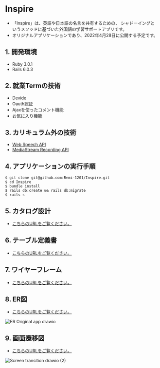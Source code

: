# Inspire
- 「Inspire」は、英語や日本語の名言を共有するための、
シャドーイングというメソッドに基づいた外国語の学習サポートアプリです。
- オリジナルアプリケーションであり、2022年4月28日に公開する予定です。
## 1. 開発環境
- Ruby 3.0.1
- Rails 6.0.3
## 2. 就業Termの技術
- Devide
- Oauth認証
- Ajaxを使ったコメント機能
- お気に入り機能
## 3. カリキュラム外の技術
- [Web Speech API](https://developer.mozilla.org/ja/docs/Web/API/Web_Speech_API)
- [MediaStream Recording API
](https://developer.mozilla.org/ja/docs/Web/API/MediaStream_Recording_API)
## 4. アプリケーションの実行手順
 ```
$ git clone git@github.com:Remi-1201/Inspire.git
$ cd Inspire
$ bundle install
$ rails db:create && rails db:migrate
$ rails s
 ```
## 5. カタログ設計
- [こちらのURLをご覧ください。](https://docs.google.com/spreadsheets/d/1GNTl4DNEhvb2DLouMBOnYZmqTYchVBeJzvau1kHosQY/edit#gid=1338661474)
## 6. テーブル定義書
- [こちらのURLをご覧ください。](https://docs.google.com/spreadsheets/d/1GNTl4DNEhvb2DLouMBOnYZmqTYchVBeJzvau1kHosQY/edit#gid=305853367)
## 7. ワイヤーフレーム
- [こちらのURLをご覧ください。](https://viewer.diagrams.net/?tags=%7B%7D&highlight=0000ff&edit=_blank&layers=1&nav=1&title=WireFrame#Uhttps%3A%2F%2Fdrive.google.com%2Fuc%3Fid%3D1cUUxcpzP1dtCMI-k7bq6wuyc1JHNxaus%26export%3Ddownload)
## 8. ER図
- [こちらのURLをご覧ください。](https://viewer.diagrams.net/?tags=%7B%7D&highlight=0000ff&edit=_blank&layers=1&nav=1&title=ER%20Original%20app#Uhttps%3A%2F%2Fdrive.google.com%2Fuc%3Fid%3D1aX4atW1n96IQXvBbuZ6wfXlapIzF23Xa%26export%3Ddownload)

![ER Original app drawio](https://user-images.githubusercontent.com/97021497/163712667-8da98d9a-dcf7-442c-9530-d3261cbe4e1f.png)

## 9. 画面遷移図
- [こちらのURLをご覧ください。](https://viewer.diagrams.net/?tags=%7B%7D&highlight=0000ff&edit=_blank&layers=1&nav=1&title=Screen%20transition.drawio#Uhttps%3A%2F%2Fdrive.google.com%2Fuc%3Fid%3D1QocrwVhzZFXcjohijY77hXFF1Rsk_I3t%26export%3Ddownload)

![Screen transition drawio (2)](https://user-images.githubusercontent.com/97021497/160573694-5f5267c6-3ec9-4d21-b757-2bb688752d4a.png)
